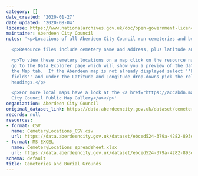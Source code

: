 ```yaml
---
category: []
date_created: '2020-01-27'
date_updated: '2020-08-04'
license: https://www.nationalarchives.gov.uk/doc/open-government-licence/version/3/
maintainer: Aberdeen City Council
notes: '<p>Locations of all Aberdeen City Council run cemeteries and burial grounds.</p>

  <p>Resource files include cemetery name and address, plus latitude and longitude.</p>

  <p>To view these cemetery locations on a map click on the resource name below to
  go to the Data Explorer page which will show you a preview of the data.  Click on
  the Map tab.  If the Aberdeen map is not already displayed select ''Latitude / Longitude
  fields'' and under the Latitude and Longitude drop-downs pick the relevant column
  headings.</p>

  <p>For more local maps have a look at the <a href="https://accabdn.maps.arcgis.com/apps/MinimalGallery/index.html?appid=ef2d388404864ef9955640d5b7efb9b5">Aberdeen
  City Council Public Map Gallery</a></p>'
organization: Aberdeen City Council
original_dataset_link: https://data.aberdeencity.gov.uk/dataset/cemeteries
records: null
resources:
- format: CSV
  name: CemeteryLocations_CSV.csv
  url: https://data.aberdeencity.gov.uk/dataset/ebced524-379a-4282-893d-e3bff180ddd8/resource/eb210854-f99e-450f-863d-b0c6a332a174/download/cemeterylocations_csv.csv
- format: MS EXCEL
  name: CemeteryLocations_spreadsheet.xlsx
  url: https://data.aberdeencity.gov.uk/dataset/ebced524-379a-4282-893d-e3bff180ddd8/resource/3ed677ce-c456-4df5-b4f5-1ee30fce5921/download/cemeterylocations_spreadsheet.xlsx
schema: default
title: Cemeteries and Burial Grounds
---
```

